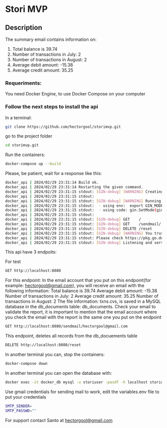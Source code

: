 # Stori MVP

## Description

The summary email contains information on:

1. Total balance is 39.74
2. Number of transactions in July: 2
3. Number of transactions in August: 2
4. Average debit amount: -15.38
5. Average credit amount: 35.25

### Requeriments:

You need Docker Engine, to use Docker Compose on your computer

### Follow the next steps to install the api

In a terminal:

```sh
git clone https://github.com/hectorgool/storimvp.git
```

go to the project folder

```sh
cd storimvp.git
```

Run the containers:

```sh
docker-compose up --build
```

Please, be patient, wait for a response like this:

```sh
docker_api | 2024/02/29 23:31:14 Build ok.
docker_api | 2024/02/29 23:31:14 Restarting the given command.
docker_api | 2024/02/29 23:31:15 stdout: [GIN-debug] [WARNING] Creating an Engine instance with the Logger and Recovery middleware already attached.
docker_api | 2024/02/29 23:31:15 stdout:
docker_api | 2024/02/29 23:31:15 stdout: [GIN-debug] [WARNING] Running in "debug" mode. Switch to "release" mode in production.
docker_api | 2024/02/29 23:31:15 stdout:  - using env:	export GIN_MODE=release
docker_api | 2024/02/29 23:31:15 stdout:  - using code:	gin.SetMode(gin.ReleaseMode)
docker_api | 2024/02/29 23:31:15 stdout:
docker_api | 2024/02/29 23:31:15 stdout: [GIN-debug] GET    /                         --> main.main.func1 (3 handlers)
docker_api | 2024/02/29 23:31:15 stdout: [GIN-debug] GET    /sendmail/:userEmail      --> storimvp/controller.SendMail (3 handlers)
docker_api | 2024/02/29 23:31:15 stdout: [GIN-debug] DELETE /reset                    --> storimvp/controller.Reset (3 handlers)
docker_api | 2024/02/29 23:31:15 stdout: [GIN-debug] [WARNING] You trusted all proxies, this is NOT safe. We recommend you to set a value.
docker_api | 2024/02/29 23:31:15 stdout: Please check https://pkg.go.dev/github.com/gin-gonic/gin#readme-don-t-trust-all-proxies for details.
docker_api | 2024/02/29 23:31:15 stdout: [GIN-debug] Listening and serving HTTP on :8080
```

This api have 3 endpoits:

For test

```sh
GET http://localhost:8080
```

For this endpoint:
In the email account that you put on this endpoint(for example: hectorgool@gmail.com), you will receive an email with the following information:
Total balance is 39.74
Average debit amount: -15.38
Number of transactions in July: 2
Average credit amount: 35.25
Number of transactions in August: 2
The file information: txns.cvs, is saved in a MySQL database in the db_documents table: db_documents.
Check your email to validate the report, it is important to mention that the email account where you check the email with the report is the same one you put on the endpoint

```sh
GET http://localhost:8080/sendmail/hectorgool@gmail.com
```

This endpoint, deletes all records from the db_docuements table

```sh
DELETE http://localhost:8080/reset
```

In another terminal you can, stop the containers:

```sh
docker-compose down
```

In another terminal you can open the database with:

```sh
docker exec -it docker_db mysql -u storiuser -pasdf -h localhost storidb
```

Use gmail credentials for sending mail to work, edit the variables.env file to put your credentials

```sh
SMTP_SENDER=
SMTP_PASSWD=""
```

For support contact Santo at hectorgool@gmail.com
